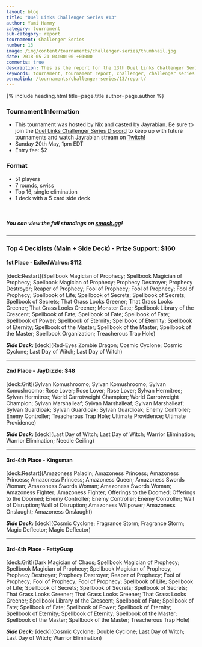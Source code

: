 ```yaml
---
layout: blog
title: "Duel Links Challenger Series #13"
author: Yami Hammy
category: tournament
sub-category: report
tournament: Challenger Series
number: 13
image: /img/content/tournaments/challenger-series/thumbnail.jpg
date: 2018-05-21 04:00:00 +01000
comments: true
description: This is the report for the 13th Duel Links Challenger Series Tournament, check out the top players and their decks here!
keywords: tournament, tournament report, challenger, challenger series
permalink: /tournaments/challenger-series/13/report/
---
```


{% include heading.html title=page.title author=page.author %}

### Tournament Information 
- This tournament was hosted by Nix and casted by Jayrabian. Be sure to join the [Duel Links Challenger Series Discord](https://discord.gg/bqDZqMM) to keep up with future tournaments and watch Jayrabian stream on [Twitch](https://www.twitch.tv/jayrabian)!
- Sunday 20th May, 1pm EDT
- Entry fee: $2 

### Format
- 51 players
- 7 rounds, swiss
- Top 16, single elimination
- 1 deck with a 5 card side deck

<br>

##### **You can view the full standings on [smash.gg](https://smash.gg/tournament/dlcs13-the-revival/events/dlcs13-the-revival/standings)!**

---

### Top 4 Decklists (Main + Side Deck) - Prize Support: $160

#### 1st Place - ExiledWalrus: $112
[deck:Restart](Spellbook Magician of Prophecy; Spellbook Magician of Prophecy; Spellbook Magician of Prophecy; Prophecy Destroyer; Prophecy Destroyer; Reaper of Prophecy; Fool of Prophecy; Fool of Prophecy; Fool of Prophecy; Spellbook of Life; Spellbook of Secrets; Spellbook of Secrets; Spellbook of Secrets; That Grass Looks Greener; That Grass Looks Greener; That Grass Looks Greener; Monster Gate; Spellbook Library of the Crescent; Spellbook of Fate; Spellbook of Fate; Spellbook of Fate; Spellbook of Power; Spellbook of Eternity; Spellbook of Eternity; Spellbook of Eternity; Spellbook of the Master; Spellbook of the Master; Spellbook of the Master; Spellbook Organization; Treacherous Trap Hole)

***Side Deck:***
[deck](Red-Eyes Zombie Dragon; Cosmic Cyclone; Cosmic Cyclone; Last Day of Witch; Last Day of Witch)

---

#### 2nd Place - JayDizzle: $48
[deck:Grit](Sylvan Komushroomo; Sylvan Komushroomo; Sylvan Komushroomo; Rose Lover; Rose Lover; Rose Lover; Sylvan Hermitree; Sylvan Hermitree; World Carrotweight Champion; World Carrotweight Champion; Sylvan Marshalleaf; Sylvan Marshalleaf; Sylvan Marshalleaf; Sylvan Guardioak; Sylvan Guardioak; Sylvan Guardioak; Enemy Controller; Enemy Controller; Treacherous Trap Hole; Ultimate Providence; Ultimate Providence)

***Side Deck:***
[deck](Last Day of Witch; Last Day of Witch; Warrior Elimination; Warrior Elimination; Needle Ceiling) 

---

#### 3rd-4th Place - Kingsman
[deck:Restart](Amazoness Paladin; Amazoness Princess; Amazoness Princess; Amazoness Princess; Amazoness Queen; Amazoness Swords Woman; Amazoness Swords Woman; Amazoness Swords Woman; Amazoness Fighter; Amazoness Fighter; Offerings to the Doomed; Offerings to the Doomed; Enemy Controller; Enemy Controller; Enemy Controller; Wall of Disruption; Wall of Disruption; Amazoness Willpower; Amazoness Onslaught; Amazoness Onslaught)

***Side Deck:***
[deck](Cosmic Cyclone; Fragrance Storm; Fragrance Storm; Magic Deflector; Magic Deflector)

---

#### 3rd-4th Place - FettyGuap
[deck:Grit](Dark Magician of Chaos; Spellbook Magician of Prophecy; Spellbook Magician of Prophecy; Spellbook Magician of Prophecy; Prophecy Destroyer; Prophecy Destroyer; Reaper of Prophecy; Fool of Prophecy; Fool of Prophecy; Fool of Prophecy; Spellbook of Life; Spellbook of Life; Spellbook of Secrets; Spellbook of Secrets; Spellbook of Secrets; That Grass Looks Greener; That Grass Looks Greener; That Grass Looks Greener; Spellbook Library of the Crescent; Spellbook of Fate; Spellbook of Fate; Spellbook of Fate; Spellbook of Power; Spellbook of Eternity; Spellbook of Eternity; Spellbook of Eternity; Spellbook of the Master; Spellbook of the Master; Spellbook of the Master; Treacherous Trap Hole)

***Side Deck:***
[deck](Cosmic Cyclone; Double Cyclone; Last Day of Witch; Last Day of Witch; Warrior Elimination)